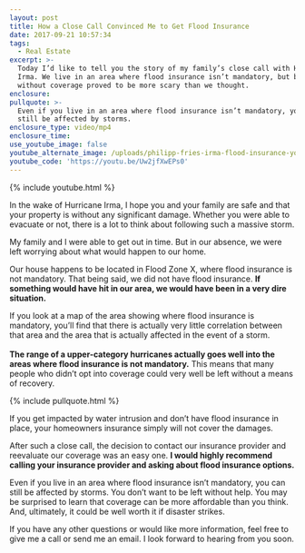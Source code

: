 ```yaml
---
layout: post
title: How a Close Call Convinced Me to Get Flood Insurance
date: 2017-09-21 10:57:34
tags:
  - Real Estate
excerpt: >-
  Today I’d like to tell you the story of my family’s close call with Hurricane
  Irma. We live in an area where flood insurance isn’t mandatory, but being
  without coverage proved to be more scary than we thought.
enclosure:
pullquote: >-
  Even if you live in an area where flood insurance isn’t mandatory, you can
  still be affected by storms.
enclosure_type: video/mp4
enclosure_time:
use_youtube_image: false
youtube_alternate_image: /uploads/philipp-fries-irma-flood-insurance-youtube-1.jpg
youtube_code: 'https://youtu.be/Uw2jfXwEPs0'
---
```



{% include youtube.html %}

In the wake of Hurricane Irma, I hope you and your family are safe and that your property is without any significant damage. Whether you were able to evacuate or not, there is a lot to think about following such a massive storm.

My family and I were able to get out in time. But in our absence, we were left worrying about what would happen to our home.

Our house happens to be located in Flood Zone X, where flood insurance is not mandatory. That being said, we did not have flood insurance. **If something would have hit in our area, we would have been in a very dire situation.**

If you look at a map of the area showing where flood insurance is mandatory, you’ll find that there is actually very little correlation between that area and the area that is actually affected in the event of a storm.<br><br>**The range of a upper-category hurricanes actually goes well into the areas where flood insurance is not mandatory.** This means that many people who didn’t opt into coverage could very well be left without a means of recovery.

{% include pullquote.html %}

If you get impacted by water intrusion and don’t have flood insurance in place, your homeowners insurance simply will not cover the damages.

After such a close call, the decision to contact our insurance provider and reevaluate our coverage was an easy one. **I would highly recommend calling your insurance provider and asking about flood insurance options.**

Even if you live in an area where flood insurance isn’t mandatory, you can still be affected by storms. You don’t want to be left without help. You may be surprised to learn that coverage can be more affordable than you think. And, ultimately, it could be well worth it if disaster strikes.

If you have any other questions or would like more information, feel free to give me a call or send me an email. I look forward to hearing from you soon.